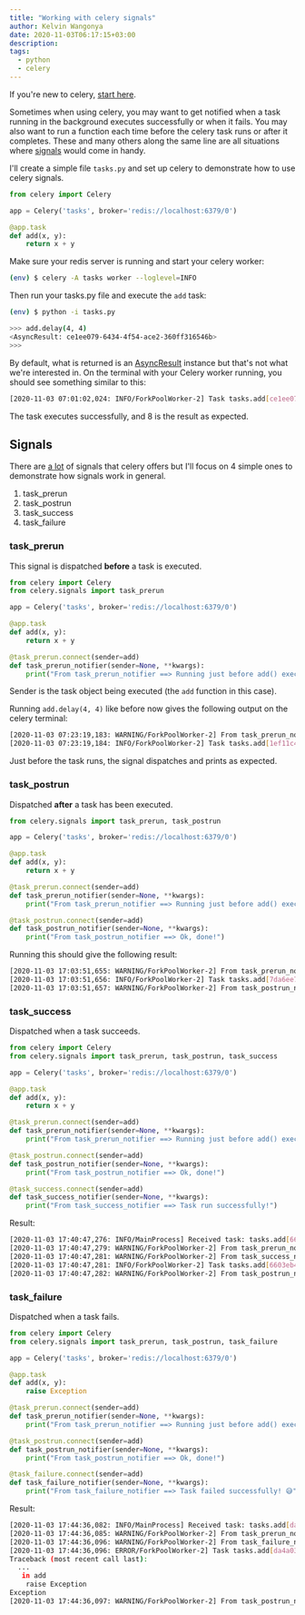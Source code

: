 ```yaml
---
title: "Working with celery signals"
author: Kelvin Wangonya
date: 2020-11-03T06:17:15+03:00
description:
tags:
  - python
  - celery
---
```


If you're new to celery, [start here](https://docs.celeryproject.org/en/stable/getting-started/introduction.html).

Sometimes when using celery, you may want to get notified when a task running in the background executes successfully or when it fails. You may also want to run a function each time before the celery task runs or after it completes. These and many others along the same line are all situations where [signals](https://docs.celeryproject.org/en/stable/userguide/signals.html) would come in handy.

<!--more-->

I'll create a simple file `tasks.py` and set up celery to demonstrate how to use celery signals.

```py
from celery import Celery

app = Celery('tasks', broker='redis://localhost:6379/0')

@app.task
def add(x, y):
    return x + y
```

Make sure your redis server is running and start your celery worker:

```sh
(env) $ celery -A tasks worker --loglevel=INFO
```

Then run your tasks.py file and execute the `add` task:

```sh
(env) $ python -i tasks.py

>>> add.delay(4, 4)
<AsyncResult: ce1ee079-6434-4f54-ace2-360ff316546b>
>>>
```

By default, what is returned is an [AsyncResult](https://docs.celeryproject.org/en/stable/reference/celery.result.html#celery.result.AsyncResult) instance but that's not what we're interested in. On the terminal with your Celery worker running, you should see something similar to this:

```sh
[2020-11-03 07:01:02,024: INFO/ForkPoolWorker-2] Task tasks.add[ce1ee079-6434-4f54-ace2-360ff316546b] succeeded in 0.0005510429999979749s: 8
```

The task executes successfully, and 8 is the result as expected.

## Signals

There are [a lot](https://docs.celeryproject.org/en/stable/userguide/signals.html) of signals that celery offers but I'll focus on 4 simple ones to demonstrate how signals work in general.

1. task_prerun
2. task_postrun
3. task_success
4. task_failure

### task_prerun

This signal is dispatched **before** a task is executed.

```py
from celery import Celery
from celery.signals import task_prerun

app = Celery('tasks', broker='redis://localhost:6379/0')

@app.task
def add(x, y):
    return x + y

@task_prerun.connect(sender=add)
def task_prerun_notifier(sender=None, **kwargs):
    print("From task_prerun_notifier ==> Running just before add() executes")
```

Sender is the task object being executed (the `add` function in this case).

Running `add.delay(4, 4)` like before now gives the following output on the celery terminal:

```sh
[2020-11-03 07:23:19,183: WARNING/ForkPoolWorker-2] From task_prerun_notifier ==> Running just before add() executes
[2020-11-03 07:23:19,184: INFO/ForkPoolWorker-2] Task tasks.add[1ef11c46-f461-4eb8-84ca-5c5cdab62a74] succeeded in 0.0016491969999998801s: 8
```

Just before the task runs, the signal dispatches and prints as expected.

### task_postrun

Dispatched **after** a task has been executed.

```py
from celery.signals import task_prerun, task_postrun

app = Celery('tasks', broker='redis://localhost:6379/0')

@app.task
def add(x, y):
    return x + y

@task_prerun.connect(sender=add)
def task_prerun_notifier(sender=None, **kwargs):
    print("From task_prerun_notifier ==> Running just before add() executes")

@task_postrun.connect(sender=add)
def task_postrun_notifier(sender=None, **kwargs):
    print("From task_postrun_notifier ==> Ok, done!")
```

Running this should give the following result:

```sh
[2020-11-03 17:03:51,655: WARNING/ForkPoolWorker-2] From task_prerun_notifier ==> Running just before add() executes
[2020-11-03 17:03:51,656: INFO/ForkPoolWorker-2] Task tasks.add[7da6ee71-1941-4a87-b993-8136d94ac067] succeeded in 0.0017917519999999243s: 8
[2020-11-03 17:03:51,657: WARNING/ForkPoolWorker-2] From task_postrun_notifier ==> Ok, done!
```

### task_success

Dispatched when a task succeeds.

```py
from celery import Celery
from celery.signals import task_prerun, task_postrun, task_success

app = Celery('tasks', broker='redis://localhost:6379/0')

@app.task
def add(x, y):
    return x + y

@task_prerun.connect(sender=add)
def task_prerun_notifier(sender=None, **kwargs):
    print("From task_prerun_notifier ==> Running just before add() executes")

@task_postrun.connect(sender=add)
def task_postrun_notifier(sender=None, **kwargs):
    print("From task_postrun_notifier ==> Ok, done!")

@task_success.connect(sender=add)
def task_success_notifier(sender=None, **kwargs):
    print("From task_success_notifier ==> Task run successfully!")
```

Result:

```sh
[2020-11-03 17:40:47,276: INFO/MainProcess] Received task: tasks.add[6603eb49-75ab-4653-b32f-ebe760a52de0]
[2020-11-03 17:40:47,279: WARNING/ForkPoolWorker-2] From task_prerun_notifier ==> Running just before add() executes
[2020-11-03 17:40:47,281: WARNING/ForkPoolWorker-2] From task_success_notifier ==> Task run successfully!
[2020-11-03 17:40:47,281: INFO/ForkPoolWorker-2] Task tasks.add[6603eb49-75ab-4653-b32f-ebe760a52de0] succeeded in 0.00201471799999986s: 8
[2020-11-03 17:40:47,282: WARNING/ForkPoolWorker-2] From task_postrun_notifier ==> Ok, done!
```

### task_failure

Dispatched when a task fails.

```py
from celery import Celery
from celery.signals import task_prerun, task_postrun, task_failure

app = Celery('tasks', broker='redis://localhost:6379/0')

@app.task
def add(x, y):
    raise Exception

@task_prerun.connect(sender=add)
def task_prerun_notifier(sender=None, **kwargs):
    print("From task_prerun_notifier ==> Running just before add() executes")

@task_postrun.connect(sender=add)
def task_postrun_notifier(sender=None, **kwargs):
    print("From task_postrun_notifier ==> Ok, done!")

@task_failure.connect(sender=add)
def task_failure_notifier(sender=None, **kwargs):
    print("From task_failure_notifier ==> Task failed successfully! 😅")
```

Result:

```sh
[2020-11-03 17:44:36,082: INFO/MainProcess] Received task: tasks.add[da4a03e8-5530-4c9e-afeb-75f8e0b1be5d]
[2020-11-03 17:44:36,085: WARNING/ForkPoolWorker-2] From task_prerun_notifier ==> Running just before add() executes
[2020-11-03 17:44:36,096: WARNING/ForkPoolWorker-2] From task_failure_notifier ==> Task failed successfully! 😅
[2020-11-03 17:44:36,096: ERROR/ForkPoolWorker-2] Task tasks.add[da4a03e8-5530-4c9e-afeb-75f8e0b1be5d] raised unexpected: Exception()
Traceback (most recent call last):
  ...
   in add
    raise Exception
Exception
[2020-11-03 17:44:36,097: WARNING/ForkPoolWorker-2] From task_postrun_notifier ==> Ok, done!
```
